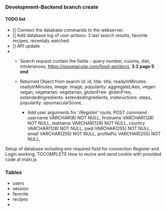 ### Development-Backend branch create

#### TODO list
- [] Connect the database commands to the webserver.
- [] Add database log of user actions: 3 last search results, favorite recipes, recentaly watched.
- [] API update
- - Search request contain the fields -  query number, cuisine, diet, intolerances, https://spoonacular.com/food-api/docs, <b>3.2 page 5 end</b>
  - Returned Object from search id: id,
        title: title,
        readyInMinutes: readyInMinutes,
        image: image,
        popularity: aggregateLikes,
        vegan: vegan,
        vegetarian: vegetarian,
        glutenFree: glutenFree,
        extendedIngredients: extendedIngredients,
        insteructions: steps,
        popularity: spoonacularScore,

    - Add user arguments for '/Register' route, POST command
      username VARCHAR(8) NOT NULL,
      firstname VARCHAR(128) NOT NULL, 
      lastname VARCHAR(128) NOT NULL,
      country VARCHAR(128) NOT NULL,
      pwd VARCHAR(255) NOT NULL ,
      email VARCHAR(255) NOT NULL,
      profilePic VARCHAR(255) NOT NULL,

                                    
Setup of database including env required field for connection
Register and Login working,
TOCOMPLETE
How to recive and send cookie with provided code at main.js

### Tables
- users
- session
- favorite
- recipes
- 
